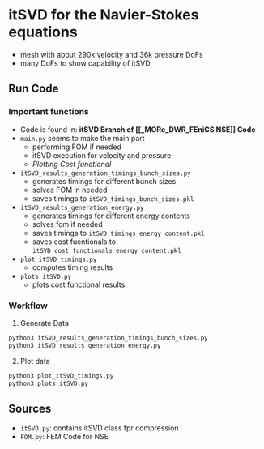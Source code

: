 # itSVD for the Navier-Stokes equations 

- mesh with about 290k velocity and 36k pressure DoFs
- many DoFs to show capability of itSVD 

## Run Code 

### Important functions

- Code is found in: **itSVD Branch of [[_MORe_DWR_FEniCS NSE]] Code** 
- `main.py` seems to make the main part 
	- performing FOM if needed 
	- itSVD execution for velocity and pressure
	- *Plotting Cost functional* 
- `itSVD_results_generation_timings_bunch_sizes.py` 
	- generates timings for different bunch sizes 
	- solves FOM in needed 
	- saves timings tp `itSVD_timings_bunch_sizes.pkl` 
- `itSVD_results_generation_energy.py` 
	- generates timings for different energy contents 
	- solves fom if needed
	- saves timings to `itSVD_timings_energy_content.pkl` 
	- saves cost fucntionals to `itSVD_cost_functionals_energy_content.pkl` 
- `plot_itSVD_timings.py` 
	- computes timing results
- `plots_itSVD.py`
	- plots cost functional results 

### Workflow 

1. Generate Data
```bash
python3 itSVD_results_generation_timings_bunch_sizes.py
python3 itSVD_results_generation_energy.py
```

2. Plot data 
```bash
python3 plot_itSVD_timings.py
python3 plots_itSVD.py 
```


## Sources
- `itSVD.py`: contains itSVD class fpr compression 
- `FOM.py`: FEM Code for NSE
